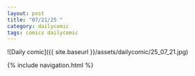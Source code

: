 ```yaml
---
layout: post
title: "07/21/25 "
category: dailycomic
tags: comics dailycomic
---
```

![Daily comic]({{ site.baseurl }}/assets/dailycomic/25_07_21.jpg)

{% include navigation.html %}

